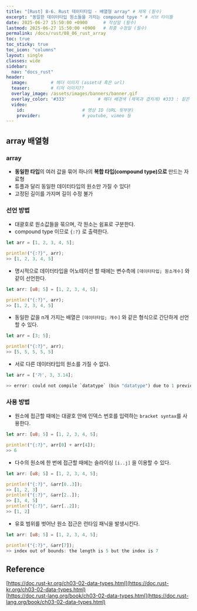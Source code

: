 ```yaml
---
title: "[Rust] 8-6. Rust 데이터타입 - 배열형 array" # 제목 (필수)
excerpt: "동일한 데이터타입 원소들을 가지는 compound tpye " # 서브 타이틀
date: 2025-06-27 15:50:00 +0900      # 작성일 (필수)
lastmod: 2025-06-27 15:50:00 +0900   # 최종 수정일 (필수)
permalink: /docs/rust/08_06_rust_array
toc: true
toc_sticky: true
toc_icon: "columns"
layout: single
classes: wide
sidebar:
  nav: "docs_rust"
header: 
  image:         # 헤더 이미지 (asset내 혹은 url)
  teaser:        # 티저 이미지??
  overlay_image: /assets/images/banners/banner.gif
  overlay_color: '#333'            # 헤더 배경색 (제목과 겹치게) #333 : 짙은 회색 (필수)
  video:
    id:                      # 영상 ID (URL 뒷부분)
    provider:                # youtube, vimeo 등
---
```


<!--postNo: 20250627_001-->

## array 배열형  

### array  

- **동일한 타입**의 여러 값을 묶어 하나의 **복합 타입(compound type)으로** 만드는 자료형  
- 튜플과 달리 동일한 데이터타입의 원소만 가질 수 있다!  
- 고정된 길이를 가지며 길이 수정 불가  

### 선언 방법  

- 대괄호로 원소값들을 묶으며, 각 원소는 쉼표로 구분한다.  
- compound type 이므로 `{:?}` 로 출력한다.  

```rust
let arr = [1, 2, 3, 4, 5];

println!("{:?}", arr);
>> [1, 2, 3, 4, 5]
```

- 명시적으로 데이터타입을 어노테이션 할 때에는 변수측에 `[데이터타입; 원소개수]` 와 같이 선언한다.  

```rust
let arr: [u8; 5] = [1, 2, 3, 4, 5];

println!("{:?}", arr);
>> [1, 2, 3, 4, 5]
```

- 동일한 값을 n개 가지는 배열은 `[데이터타입; 개수]` 와 같은 형식으로 간단하게 선언할 수 있다.  

```rust
let arr = [3; 5];

println!("{:?}", arr);
>> [5, 5, 5, 5, 5]
```

- 서로 다른 데이터타입의 원소를 가질 수 없다.  

```rust
let arr = ['가', 3, 3.14];

>> error: could not compile `datatype` (bin "datatype") due to 1 previous error; 2 warnings emitted
```

### 사용 방법  

- 원소에 접근할 때에는 대괄호 안에 인덱스 번호를 입력하는 `bracket syntax`를 사용한다.  

```rust
let arr: [u8; 5] = [1, 2, 3, 4, 5];

println!("{:?}", arr[0] + arr[4]);
>> 6
```

- 다수의 원소에 한 번에 접근할 때에는 슬라이싱 `[i..j]` 을 이용할 수 있다.  

```rust
let arr: [u8; 5] = [1, 2, 3, 4, 5];

println!("{:?}", &arr[0..3]);
>> [1, 2, 3]
println!("{:?}", &arr[2..]);
>> [3, 4, 5]
println!("{:?}", &arr[..2]);
>> [1, 2]
```

- 유효 범위를 벗어난 원소 접근은 런타임 패닉을 발생시킨다.  

```rust
let arr: [u8; 5] = [1, 2, 3, 4, 5];

println!("{:?}", &arr[7]);
>> index out of bounds: the length is 5 but the index is 7
```

## Reference  

[https://doc.rust-kr.org/ch03-02-data-types.html](https://doc.rust-kr.org/ch03-02-data-types.html)  
[https://doc.rust-lang.org/book/ch03-02-data-types.html](https://doc.rust-lang.org/book/ch03-02-data-types.html)  